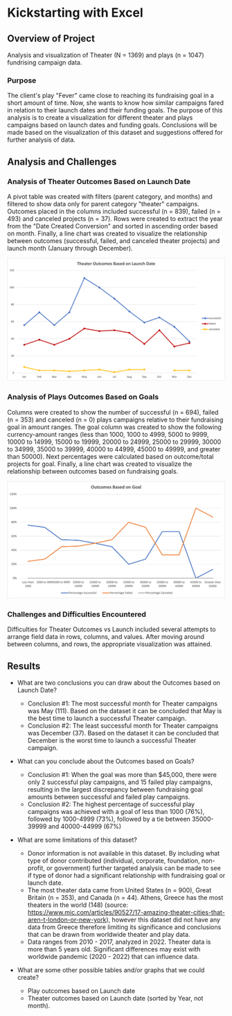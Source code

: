 # Kickstarting with Excel

## Overview of Project
Analysis and visualization of Theater (N = 1369) and plays (n = 1047) fundrising campaign data.
### Purpose
The client's play "Fever" came close to reaching its fundraising goal in a short amount of time. Now, she wants to know how similar campaigns fared in relation to their launch dates and their funding goals. The purpose of this analysis is to create a visualization for different theater and plays campaigns based on launch dates and funding goals. Conclusions will be made based on the visualization of this dataset and suggestions offered for further analysis of data.
## Analysis and Challenges
### Analysis of Theater Outcomes Based on Launch Date
A pivot table was created with filters (parent category, and months) and filtered to show data only for parent category "theater" campaigns. Outcomes placed in the columns included successful (n = 839), failed (n = 493) and canceled projects (n = 37). Rows were created to extract the year from the "Date Created Conversion" and sorted in ascending order based on month. Finally, a line chart was created to visualize the relationship between outcomes (successful, failed, and canceled theater projects) and launch month (January through December).

![Theater_Outcomes_vs_Launch](resources/Theater_Outcomes_vs_Launch.png)
### Analysis of Plays Outcomes Based on Goals
Columns were created to show the number of successful (n = 694), failed (n = 353) and canceled (n = 0) plays campaigns relative to their fundraising goal in amount ranges. The goal column was created to show the following currency-amount ranges (less than 1000, 1000 to 4999, 5000 to 9999, 10000 to 14999, 15000 to 19999, 20000 to 24999, 25000 to 29999, 30000 to 34999, 35000 to 39999, 40000 to 44999, 45000 to 49999, and greater than 50000). Next percentages were calculated based on outcome/total projects for goal. Finally, a line chart was created to visualize the relationship between outcomes based on fundraising goals.

![Outcomes_vs_Goals](resources/Outcomes_vs_Goals.png)
### Challenges and Difficulties Encountered
Difficulties for Theater Outcomes vs Launch included several attempts to arrange field data in rows, columns, and values. After moving around between columns, and rows, the appropriate visualization was attained.
## Results

- What are two conclusions you can draw about the Outcomes based on Launch Date?
  - Conclusion #1: The most successful month for Theater campaigns was May (111). Based on the dataset it can be concluded that May is the best time to launch a successful Theater campaign.
  - Conclusion #2: The least successful month for Theater campaigns was December (37). Based on the dataset it can be concluded that December is the worst time to launch a successful Theater campaign. 
- What can you conclude about the Outcomes based on Goals?
  - Conclusion #1: When the goal was more than $45,000, there were only 2 successful play campaigns, and 15 failed play campaigns, resulting in the largest discrepancy between fundraising goal amounts between successful and failed play campaigns.
  - Conclusion #2: The highest percentage of successful play campaigns was achieved with a goal of less than 1000 (76%), followed by 1000-4999 (73%), followed by a tie between 35000-39999 and 40000-44999 (67%)

- What are some limitations of this dataset?
  - Donor information is not available in this dataset. By including what type of donor contributed (individual, corporate, foundation, non-profit, or government) further targeted analysis can be made to see if type of donor had a significant relationship with fundraising goal or launch date.
  - The most theater data came from United States (n = 900), Great Britain (n = 353), and Canada (n = 44). Athens, Greece has the most theaters in the world (148) (source: https://www.mic.com/articles/90527/17-amazing-theater-cities-that-aren-t-london-or-new-york), however this dataset did not have any data from Greece therefore limiting its significance and conclusions that can be drawn from worldwide theater and play data.
  - Data ranges from 2010 - 2017, analyzed in 2022. Theater data is more than 5 years old. Significant differences may exist with worldwide pandemic (2020 - 2022) that can influence data.
- What are some other possible tables and/or graphs that we could create?
  - Play outcomes based on Launch date
  - Theater outcomes based on Launch date (sorted by Year, not month). 
